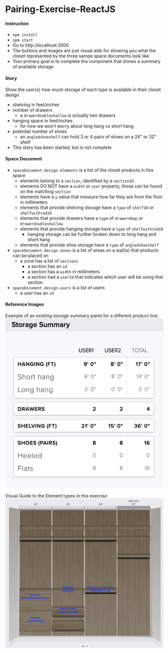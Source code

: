 # Pairing-Exercise-ReactJS
#### Instruction
- ```npm install```
- ```npm start```
- Go to http://localhost:3000
- The buttons and images are just visual aids for showing you what the closet represented by the three sampe space documents look like
- Your primary goal is to complete the component that shows a summary of available storage

#### Story
Show the user(s) how much storage of each type is available in their closet design
 - shelving in feet/inches
 - number of drawers
   - a ```drawerdoubleshallow``` is actually two drawers
 - hanging space in feet/inches
   - for now we won't worry about long hang vs short hang
 - potential number of shoes
   - an ```angledshoeshelf``` can hold 3 or 4 pairs of shoes on a 24" or 32" shelf
 - This story has been started, but is not complete

#### Space Document
- ```spaceDocument.design.elements``` is a list of the closet products in this space
  - elements belong to a ```section```, identified by a ```sectionId```
  - elements DO NOT have a ```width``` or ```user``` property, those can be found on the matching ```section```
  - elements have a ```y``` value that measure how far they are from the floor in millimeters
  - elements that provide shelving storage have a ```type``` of ```shelf18``` or ```shelfwithrod18```
  - elements that provide drawers have a ```type``` of  ```drawerdeep``` or ```drawerdoubleshallow```
  - elements that provide hanging storage have a ```type``` of ```shelfwithrod18```
    - hanging storage can be further broken down to long hang and short hang
  - elements that provide shoe storage have a ```type``` of ```angledshoeshelf```
- ```spaceDocument.design.zones``` is a list of areas on a wall(s) that products can be placed on
  - a zone has a list of ```sections```
    - a section has an ```id```
    - a section has a ```width``` in millimeters
    - a section had a ```userId``` that indicates which user will be using that section
- ```spaceDocument.design.users``` is a list of users
  - a user has an ```id```

#### Reference Images
Example of an existing storage summary panel for a different product line:
![Example Storage Summary](public/example.png "Storage Summary")

Visual Guide to the Element types in this exercise
![Element Guide](public/element_guide.png "Element Guide")